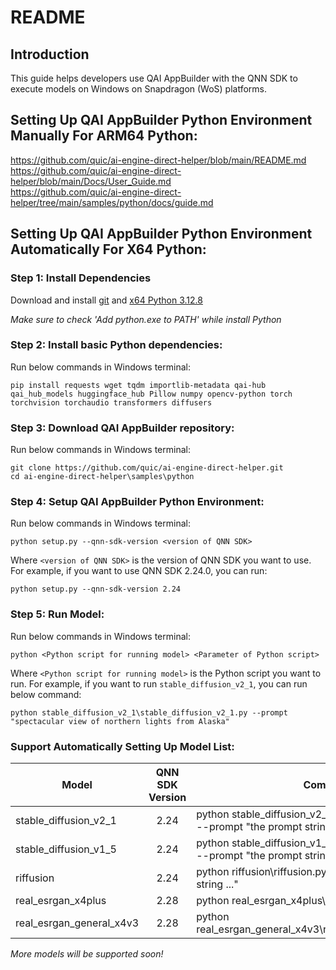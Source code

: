 # README

## Introduction 
This guide helps developers use QAI AppBuilder with the QNN SDK to execute models on Windows on Snapdragon (WoS) platforms.

## Setting Up QAI AppBuilder Python Environment Manually For ARM64 Python:
https://github.com/quic/ai-engine-direct-helper/blob/main/README.md <br>
https://github.com/quic/ai-engine-direct-helper/blob/main/Docs/User_Guide.md <br>
https://github.com/quic/ai-engine-direct-helper/tree/main/samples/python/docs/guide.md

## Setting Up QAI AppBuilder Python Environment Automatically For X64 Python:

### Step 1: Install Dependencies
Download and install [git](https://github.com/dennisameling/git/releases/download/v2.47.0.windows.2/Git-2.47.0.2-arm64.exe) and [x64 Python 3.12.8](https://www.python.org/ftp/python/3.12.8/python-3.12.8-amd64.exe)

*Make sure to check 'Add python.exe to PATH' while install Python*

### Step 2: Install basic Python dependencies:
Run below commands in Windows terminal:
```
pip install requests wget tqdm importlib-metadata qai-hub qai_hub_models huggingface_hub Pillow numpy opencv-python torch torchvision torchaudio transformers diffusers
```

### Step 3: Download QAI AppBuilder repository:
Run below commands in Windows terminal:
```
git clone https://github.com/quic/ai-engine-direct-helper.git
cd ai-engine-direct-helper\samples\python
```

### Step 4: Setup QAI AppBuilder Python Environment:
Run below commands in Windows terminal:
```
python setup.py --qnn-sdk-version <version of QNN SDK>
```
Where `<version of QNN SDK>` is the version of QNN SDK you want to use. For example, if you want to use QNN SDK 2.24.0, you can run:
```
python setup.py --qnn-sdk-version 2.24
```

### Step 5: Run Model:
Run below commands in Windows terminal:
```
python <Python script for running model> <Parameter of Python script>
```
Where `<Python script for running model>` is the Python script you want to run. For example, if you want to run `stable_diffusion_v2_1`, you can run below command:
```
python stable_diffusion_v2_1\stable_diffusion_v2_1.py --prompt "spectacular view of northern lights from Alaska"
```

### Support Automatically Setting Up Model List:

|  Model   | QNN SDK Version  | Command  |
|  ----  | :----:   |  ----  |
| stable_diffusion_v2_1 | 2.24 | python stable_diffusion_v2_1\stable_diffusion_v2_1.py --prompt "the prompt string ..." |
| stable_diffusion_v1_5 | 2.24 | python stable_diffusion_v1_5\stable_diffusion_v1_5.py --prompt "the prompt string ..." |
| riffusion  | 2.24 | python riffusion\riffusion.py --prompt "the prompt string ..." |
| real_esrgan_x4plus  | 2.28 | python real_esrgan_x4plus\real_esrgan_x4plus.py |
| real_esrgan_general_x4v3  | 2.28 | python real_esrgan_general_x4v3\real_esrgan_general_x4v3.py |

*More models will be supported soon!*
